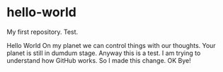 # hello-world
My first repository. Test.

Hello World
On my planet we can control things with our thoughts. Your planet is still in dumdum stage.
Anyway this is a test. I am trying to understand how GitHub works. So I made this change.
OK Bye!
